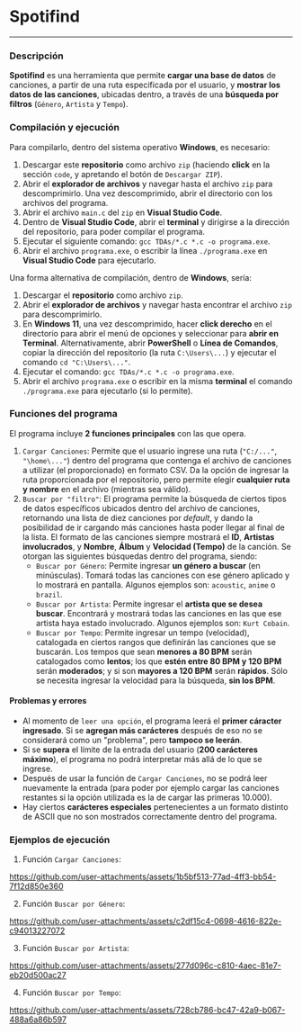 # **Spotifind**
---
### Descripción
**Spotifind** es una herramienta que permite **cargar una base de datos** de canciones, a partir de una ruta especificada por el usuario, y **mostrar los datos de las canciones**, ubicadas dentro, a través de una **búsqueda por filtros** (`Género`, `Artista` y `Tempo`).

### Compilación y ejecución

Para compilarlo, dentro del sistema operativo **Windows**, es necesario:
1. Descargar este **repositorio** como archivo `zip` (haciendo **click** en la sección `code`, y apretando el botón de `Descargar ZIP`).
2. Abrir el **explorador de archivos** y navegar hasta el archivo `zip` para descomprimirlo. Una vez descomprimido, abrir el directorio con los archivos del programa.
3. Abrir el archivo `main.c` del `zip` en **Visual Studio Code**.
4. Dentro de **Visual Studio Code**, abrir el **terminal** y dirigirse a la dirección del repositorio, para poder compilar el programa.
5. Ejecutar el siguiente comando: `gcc TDAs/*.c *.c -o programa.exe`.
6. Abrir el archivo `programa.exe`, o escribir la línea `./programa.exe` en **Visual Studio Code** para ejecutarlo.

Una forma alternativa de compilación, dentro de **Windows**, sería:
1. Descargar el **repositorio** como archivo `zip`.
2. Abrir el **explorador de archivos** y navegar hasta encontrar el archivo `zip` para descomprimirlo.
3. En **Windows 11**, una vez descomprimido, hacer **click derecho** en el directorio para abrir el menú de opciones y seleccionar para **abrir en Terminal**. Alternativamente, abrir **PowerShell** o **Línea de Comandos**, copiar la dirección del repositorio (la ruta `C:\Users\...`) y ejecutar el comando `cd "C:\Users\..."`.
4. Ejecutar el comando: `gcc TDAs/*.c *.c -o programa.exe`.
5. Abrir el archivo `programa.exe` o escribir en la misma **terminal** el comando `./programa.exe` para ejecutarlo (si lo permite).

### Funciones del programa
El programa incluye **2 funciones principales** con las que opera.
1. `Cargar Canciones`: Permite que el usuario ingrese una ruta (``"C:/..."``, ``"\home\..."``) dentro del programa que contenga el archivo de canciones a utilizar (el proporcionado) en formato CSV. Da la opción de ingresar la ruta proporcionada por el repositorio, pero permite elegir **cualquier ruta y nombre** en el archivo (mientras sea válido).
2. `Buscar por "filtro"`: El programa permite la búsqueda de ciertos tipos de datos específicos ubicados dentro del archivo de canciones, retornando una lista de diez canciones por *default*, y dando la posibilidad de ir cargando más canciones hasta poder llegar al final de la lista. El formato de las canciones siempre mostrará el **ID**, **Artistas involucrados**, y **Nombre**, **Álbum** y **Velocidad (Tempo)** de la canción. Se otorgan las siguientes búsquedas dentro del programa, siendo:
    - `Buscar por Género`: Permite ingresar **un género a buscar** (en minúsculas). Tomará todas las canciones con ese género aplicado y lo mostrará en pantalla. Algunos ejemplos son: `acoustic`, `anime` o `brazil`.
    - `Buscar por Artista`: Permite ingresar el **artista que se desea buscar**. Encontrará y mostrará todas las canciones en las que ese artista haya estado involucrado. Algunos ejemplos son: `Kurt Cobain`.
    - `Buscar por Tempo`: Permite ingresar un tempo (velocidad), catalogada en ciertos rangos que definirán las canciones que se buscarán. Los tempos que sean **menores a 80 BPM** serán catalogados como **lentos**; los que **estén entre 80 BPM y 120 BPM** serán **moderados**; y si son **mayores a 120 BPM** serán **rápidos**. Sólo se necesita ingresar la velocidad para la búsqueda, **sin los BPM**.

#### Problemas y errores

- Al momento de `leer una opción`, el programa leerá el **primer cáracter ingresado**. Si se **agregan más carácteres** después de eso no se considerará como un "problema", pero **tampoco se leerán**.
- Si se **supera** el límite de la entrada del usuario (**200 carácteres máximo**), el programa no podrá interpretar más allá de lo que se ingrese.
- Después de usar la función de `Cargar Canciones`, no se podrá leer nuevamente la entrada (para poder por ejemplo cargar las canciones restantes si la opción utilizada es la de cargar las primeras 10.000).
- Hay ciertos **carácteres especiales** pertenecientes a un formato distinto de ASCII que no son mostrados correctamente dentro del programa.

### Ejemplos de ejecución

1. Función `Cargar Canciones`:

https://github.com/user-attachments/assets/1b5bf513-77ad-4ff3-bb54-7f12d850e360

2. Función `Buscar por Género`:

https://github.com/user-attachments/assets/c2df15c4-0698-4616-822e-c94013227072

3. Función `Buscar por Artista`:

https://github.com/user-attachments/assets/277d096c-c810-4aec-81e7-eb20d500ac27

4. Función `Buscar por Tempo`:

https://github.com/user-attachments/assets/728cb786-bc47-42a9-b067-488a6a86b597

